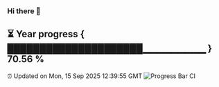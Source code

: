 ### Hi there 👋
⏳ Year progress { █████████████████████▁▁▁▁▁▁▁▁▁ } 70.56 %
---
⏰ Updated on Mon, 15 Sep 2025 12:39:55 GMT
![Progress Bar CI](https://github.com/liununu/liununu/workflows/Progress%20Bar%20CI/badge.svg)
